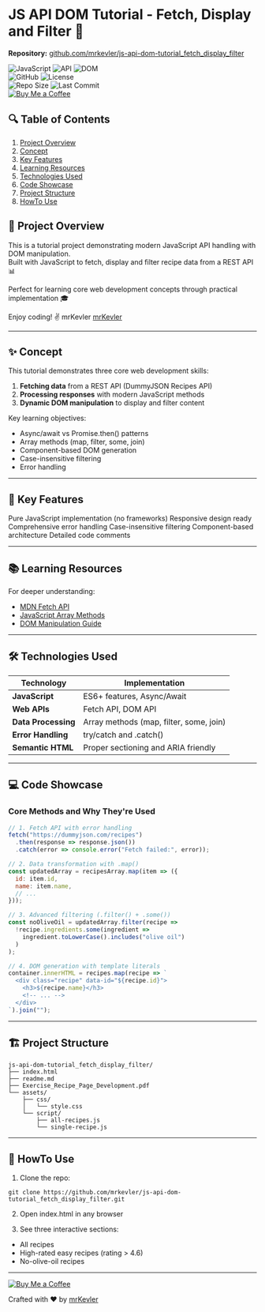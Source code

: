 # JS API DOM Tutorial - Fetch, Display and Filter 🚀

**Repository:** [github.com/mrkevler/js-api-dom-tutorial_fetch_display_filter](https://github.com/mrkevler/js-api-dom-tutorial_fetch_display_filter)

![JavaScript](https://img.shields.io/badge/JavaScript-ES6+-F7DF1E?logo=javascript&logoColor=black) ![API](https://img.shields.io/badge/API-REST-FF6C37) ![DOM](https://img.shields.io/badge/DOM-Manipulation-149EF1)  
![GitHub](https://img.shields.io/badge/GitHub-mrkevler-green) ![License](https://img.shields.io/badge/License-MIT-blue)  
![Repo Size](https://img.shields.io/github/repo-size/mrkevler/js-api-dom-tutorial_fetch_display_filter) ![Last Commit](https://img.shields.io/github/last-commit/mrkevler/js-api-dom-tutorial_fetch_display_filter)  
[![Buy Me a Coffee](https://img.shields.io/badge/Support-Buy%20Me%20a%20Coffee-yellow)](https://buymeacoffee.com/mrkevler)


## 🔍 Table of Contents
1. [Project Overview](#-project-overview)
2. [Concept](#-concept)
3. [Key Features](#-key-features)
4. [Learning Resources](#-learning-resources)
5. [Technologies Used](#-technologies-used)
6. [Code Showcase](#-code-showcase)
7. [Project Structure](#-project-structure)
8. [HowTo Use](#-usage)



## 🚀 Project Overview <a name="-project-overview"></a>

This is a tutorial project demonstrating modern JavaScript API handling with DOM manipulation.  
Built with JavaScript to fetch, display and filter recipe data from a REST API 📊

Perfect for learning core web development concepts through practical implementation 🎓  

Enjoy coding! ✌️
mrKevler
[mrKevler](https://github.com/mrkevler)




---

## ✨ Concept <a name="-concept"></a>

This tutorial demonstrates three core web development skills:
1. **Fetching data** from a REST API (DummyJSON Recipes API)
2. **Processing responses** with modern JavaScript methods
3. **Dynamic DOM manipulation** to display and filter content

Key learning objectives:
- Async/await vs Promise.then() patterns
- Array methods (map, filter, some, join)
- Component-based DOM generation
- Case-insensitive filtering
- Error handling

---

## 🌟 Key Features <a name="-key-features"></a>

Pure JavaScript implementation (no frameworks)
Responsive design ready
Comprehensive error handling
Case-insensitive filtering
Component-based architecture
Detailed code comments

---

## 📚 Learning Resources <a name="-learning-resources"></a>

For deeper understanding:
- [MDN Fetch API](https://developer.mozilla.org/en-US/docs/Web/API/Fetch_API)
- [JavaScript Array Methods](https://javascript.info/array-methods)
- [DOM Manipulation Guide](https://developer.mozilla.org/en-US/docs/Learn/JavaScript/Client-side_web_APIs/Manipulating_documents)

---

## 🛠️ Technologies Used <a name="-technologies-used"></a>

| Technology | Implementation |
|------------|----------------|
| **JavaScript** | ES6+ features, Async/Await |
| **Web APIs** | Fetch API, DOM API |
| **Data Processing** | Array methods (map, filter, some, join) |
| **Error Handling** | try/catch and .catch() |
| **Semantic HTML** | Proper sectioning and ARIA friendly |

---

## 💻 Code Showcase <a name="-code-showcase"></a>

### Core Methods and Why They're Used

```javascript
// 1. Fetch API with error handling
fetch("https://dummyjson.com/recipes")
  .then(response => response.json())
  .catch(error => console.error("Fetch failed:", error));

// 2. Data transformation with .map()
const updatedArray = recipesArray.map(item => ({
  id: item.id,
  name: item.name,
  // ...
}));

// 3. Advanced filtering (.filter() + .some())
const noOliveOil = updatedArray.filter(recipe => 
  !recipe.ingredients.some(ingredient =>
    ingredient.toLowerCase().includes("olive oil")
  )
);

// 4. DOM generation with template literals
container.innerHTML = recipes.map(recipe => `
  <div class="recipe" data-id="${recipe.id}">
    <h3>${recipe.name}</h3>
    <!-- ... -->
  </div>
`).join("");
```
---

## 🏗️ Project Structure <a name="-project-structure"></a>

```Project structure
js-api-dom-tutorial_fetch_display_filter/
├── index.html
├── readme.md
├── Exercise_Recipe_Page_Development.pdf
└── assets/
    ├── css/
    │   └── style.css
    └── script/
        ├── all-recipes.js
        └── single-recipe.js
```
---

## 🚀 HowTo Use <a name="-usage"></a>

1. Clone the repo:

```
git clone https://github.com/mrkevler/js-api-dom-tutorial_fetch_display_filter.git
```
2. Open index.html in any browser

3. See three interactive sections:
 - All recipes
 - High-rated easy recipes (rating > 4.6)
 - No-olive-oil recipes



---

[![Buy Me a Coffee](https://img.shields.io/badge/Buy%20Me%20a%20Coffee-FF8000?style=for-the-badge&logo=buymeacoffee&logoColor=white)](https://www.buymeacoffee.com/mrkevler)

Crafted with ♥ by [mrKevler](https://github.com/mrkevler)
